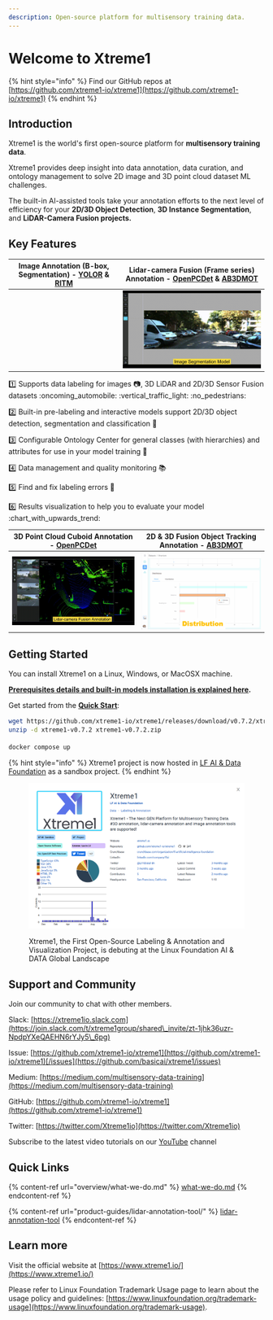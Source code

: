 ```yaml
---
description: Open-source platform for multisensory training data.
---
```


# Welcome to Xtreme1

{% hint style="info" %}
Find our GitHub repos at [https://github.com/xtreme1-io/xtreme1](https://github.com/xtreme1-io/xtreme1)
{% endhint %}

## Introduction

Xtreme1 is the world's first open-source platform for **multisensory training data**.

Xtreme1 provides deep insight into data annotation, data curation, and ontology management to solve 2D image and 3D point cloud dataset ML challenges.

The built-in AI-assisted tools take your annotation efforts to the next level of efficiency for your **2D/3D Object Detection**, **3D Instance Segmentation**, and **LiDAR-Camera Fusion projects.**

## Key Features

| Image Annotation (B-box, Segmentation) - [YOLOR](https://github.com/WongKinYiu/yolor) & [RITM](https://github.com/saic-vul/ritm\_interactive\_segmentation) | Lidar-camera Fusion (Frame series) Annotation - [OpenPCDet](https://github.com/open-mmlab/OpenPCDet) & [AB3DMOT](https://github.com/xinshuoweng/AB3DMOT) |
| :---------------------------------------------------------------------------------------------------------------------------------------------------------: | :------------------------------------------------------------------------------------------------------------------------------------------------------: |
|                                                                                                                                                             |                                                           ![](.gitbook/assets/2d-seg-model.gif)                                                          |

:one: Supports data labeling for images :camera:, 3D LiDAR and 2D/3D Sensor Fusion datasets :oncoming\_automobile: :vertical\_traffic\_light: :no\_pedestrians:

:two: Built-in pre-labeling and interactive models support 2D/3D object detection, segmentation and classification :rocket:

:three: Configurable Ontology Center for general classes (with hierarchies) and attributes for use in your model training :bookmark:

:four: Data management and quality monitoring :books:

:five: Find and fix labeling errors :microscope:

:six: Results visualization to help you to evaluate your model :chart\_with\_upwards\_trend:

| 3D Point Cloud Cuboid Annotation - [OpenPCDet](https://github.com/open-mmlab/OpenPCDet) | 2D & 3D Fusion Object Tracking Annotation - [AB3DMOT](https://github.com/xinshuoweng/AB3DMOT) |
| :-------------------------------------------------------------------------------------: | :-------------------------------------------------------------------------------------------: |
|                          ![](.gitbook/assets/3d-annotation.gif)                         |                          ![](<.gitbook/assets/image (3) (2) (1).png>)                         |

## Getting Started

You can install Xtreme1 on a Linux, Windows, or MacOSX machine.

[**Prerequisites details and built-in models installation is explained here**](overview/what-we-do.md#prerequisites)**.**

Get started from the [**Quick Start**](overview/what-we-do.md):

```bash
wget https://github.com/xtreme1-io/xtreme1/releases/download/v0.7.2/xtreme1-v0.7.2.zip
unzip -d xtreme1-v0.7.2 xtreme1-v0.7.2.zip

docker compose up
```

{% hint style="info" %}
Xtreme1 project is now hosted in [LF AI & Data Foundation](https://lfaidata.foundation/) as a sandbox project.
{% endhint %}

<figure><img src=".gitbook/assets/lf_x1.png" alt=""><figcaption><p>Xtreme1, the First Open-Source Labeling &#x26; Annotation and Visualization Project, is debuting at the Linux Foundation AI &#x26; DATA Global Landscape</p></figcaption></figure>

## Support and Community

Join our community to chat with other members.

Slack: [https://xtreme1io.slack.com](https://join.slack.com/t/xtreme1group/shared\_invite/zt-1jhk36uzr-NpdpYXeQAEHN6rYJy5\_6pg)

Issue: [https://github.com/xtreme1-io/xtreme1](https://github.com/xtreme1-io/xtreme1)[/issues](https://github.com/basicai/xtreme1/issues)

Medium: [https://medium.com/multisensory-data-training](https://medium.com/multisensory-data-training)

GitHub: [https://github.com/xtreme1-io/xtreme1](https://github.com/xtreme1-io/xtreme1)

Twitter: [https://twitter.com/Xtreme1io](https://twitter.com/Xtreme1io)

Subscribe to the latest video tutorials on our [YouTube](https://www.youtube.com/@xtreme1ai) channel

## Quick Links

{% content-ref url="overview/what-we-do.md" %}
[what-we-do.md](overview/what-we-do.md)
{% endcontent-ref %}

{% content-ref url="product-guides/lidar-annotation-tool/" %}
[lidar-annotation-tool](product-guides/lidar-annotation-tool/)
{% endcontent-ref %}

## Learn more

Visit the official website at [https://www.xtreme1.io/](https://www.xtreme1.io/)

Please refer to Linux Foundation Trademark Usage page to learn about the usage policy and guidelines: [https://www.linuxfoundation.org/trademark-usage](https://www.linuxfoundation.org/trademark-usage).
